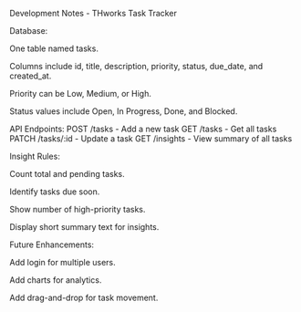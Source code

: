 Development Notes - THworks Task Tracker

Database:

One table named tasks.

Columns include id, title, description, priority, status, due_date, and created_at.

Priority can be Low, Medium, or High.

Status values include Open, In Progress, Done, and Blocked.

API Endpoints:
POST /tasks - Add a new task
GET /tasks - Get all tasks
PATCH /tasks/:id - Update a task
GET /insights - View summary of all tasks

Insight Rules:

Count total and pending tasks.

Identify tasks due soon.

Show number of high-priority tasks.

Display short summary text for insights.

Future Enhancements:

Add login for multiple users.

Add charts for analytics.

Add drag-and-drop for task movement.
